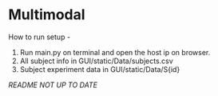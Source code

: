 # Multimodal

How to run setup - 
1) Run main.py on terminal and open the host ip on browser.
2) All subject info in GUI/static/Data/subjects.csv
3) Subject experiment data in GUI/static/Data/S{id}

*README NOT UP TO DATE*
